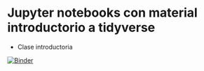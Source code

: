 # Jupyter notebooks con material introductorio a tidyverse

* Clase introductoria

[![Binder](https://mybinder.org/badge_logo.svg)](https://mybinder.org/v2/gh/Saryace/clases_intro_tidyverse/main)


